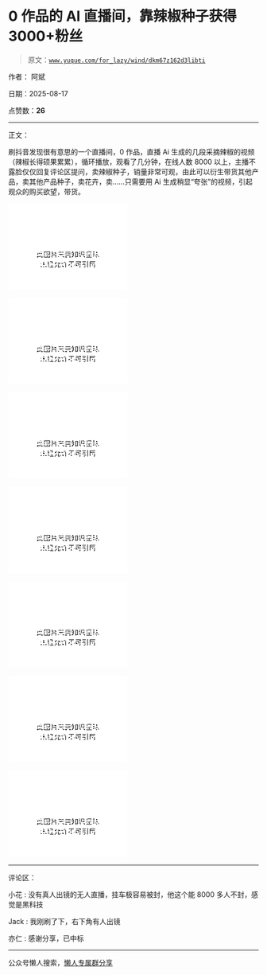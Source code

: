 # 0 作品的 AI 直播间，靠辣椒种子获得 3000+粉丝

> 原文：[`www.yuque.com/for_lazy/wind/dkm67z162d3libti`](https://www.yuque.com/for_lazy/wind/dkm67z162d3libti)

作者： 阿斌

日期：2025-08-17

点赞数：**26**

* * *

正文：

刷抖音发现很有意思的一个直播间，0 作品，直播 Ai 生成的几段采摘辣椒的视频（辣椒长得硕果累累），循环播放，观看了几分钟，在线人数 8000 以上，主播不露脸仅仅回复评论区提问，卖辣椒种子，销量非常可观，由此可以衍生带货其他产品，卖其他产品种子，卖花卉，卖……只需要用 Ai 生成稍显“夸张”的视频，引起观众的购买欲望，带货。

![](img/d66975bd0cd8d43df3541c09d064081e.png "None")

![](img/8dd1f1b16a34778f7d21f486ada2f697.png "None")

![](img/edd800b2fa6c343325d1442658843e8e.png "None")

![](img/c2d853fddd189778996123df3cd1ab9a.png "None")

![](img/3766daf773c12a291a31437f9ac3f179.png "None")

![](img/73754a9732825f85283a91975154ab42.png "None")

![](img/a68f2fe454880bb9206ac854affbe31e.png "None")

* * *

评论区：

小花 : 没有真人出镜的无人直播，挂车极容易被封，他这个能 8000 多人不封，感觉是黑科技

Jack : 我刚刷了下，右下角有人出镜

亦仁 : 感谢分享，已中标

* * *

公众号懒人搜索，[懒人专属群分享](https://lazybook.fun/#/blog/group)